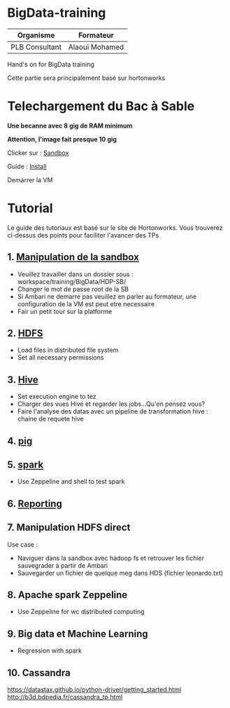 # BigData-training

|Organisme | Formateur     |
| ---      | :---: |
| PLB Consultant  | Alaoui Mohamed |

Hand's on for BigData training

Cette partie sera principalement basé sur hortonworks

# Telechargement du Bac à Sable

**Une becanne avec 8 gig de RAM minimum**

**Attention, l'image fait presque 10 gig**

Clicker sur : [Sandbox](https://fr.hortonworks.com/downloads/#sandbox)

Guide : [Install](https://fr.hortonworks.com/tutorial/sandbox-deployment-and-install-guide/)

Demarrer la VM

# Tutorial

Le guide des tutoriaux est basé sur le site de Hortonworks.
Vous trouverez ci-dessus des points pour faciliter l'avancer des TPs

## 1. [Manipulation de la sandbox](https://fr.hortonworks.com/tutorial/learning-the-ropes-of-the-hortonworks-sandbox/)

- Veuillez travailler dans un dossier sous :
workspace/training/BigData/HDP-SB/
- Changer le mot de passe root de la SB
- Si Ambari ne demarre pas veuillez en parler au formateur, une configuration de la VM est peut etre necessaire
- Fair un petit tour sur la platforme


## 2. [HDFS](https://fr.hortonworks.com/tutorial/hadoop-tutorial-getting-started-with-hdp/section/2/)
- Load files in distributed file system
- Set all necessary permissions

## 3. [Hive](https://fr.hortonworks.com/tutorial/hadoop-tutorial-getting-started-with-hdp/section/3/)
- Set execution engine to tez
- Charger des vues Hive et regarder les jobs...Qu'en pensez vous?
- Faire l'analyse des datas avec un pipeline de transformation hive : chaine de requete hive

## 4. [pig](https://fr.hortonworks.com/tutorial/hadoop-tutorial-getting-started-with-hdp/section/4/)

## 5. [spark](https://fr.hortonworks.com/tutorial/hadoop-tutorial-getting-started-with-hdp/section/5/)
- Use Zeppeline and shell to test spark

## 6. [Reporting](https://fr.hortonworks.com/tutorial/hadoop-tutorial-getting-started-with-hdp/section/6/)


## 7. Manipulation HDFS direct

Use case : 
- Naviguer dans la sandbox avec hadoop fs et retrouver les fichier sauvegrader à partir de Ambari
- Sauvegarder un fichier de quelque meg dans HDS (fichier leonardo.txt)

## 8. Apache spark Zeppeline
- Use Zeppeline for wc distributed computing

## 9. Big data et Machine Learning
- Regression with spark


## 10. Cassandra
https://datastax.github.io/python-driver/getting_started.html
http://b3d.bdpedia.fr/cassandra_tp.html


















